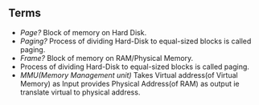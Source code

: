 ## Terms
- *Page?* Block of memory on Hard Disk.
- *Paging?* Process of dividing Hard-Disk to equal-sized blocks is called paging.
- *Frame?* Block of memory on RAM/Physical Memory.
- Process of dividing Hard-Disk to equal-sized blocks is called paging.
- *MMU(Memory Management unit)* Takes Virtual address(of Virtual Memory) as Input provides Physical Address(of RAM) as output ie translate virtual to physical address.
